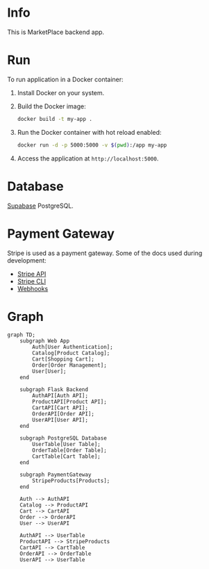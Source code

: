 # Info

This is MarketPlace backend app.

# Run

To run application in a Docker container:

1. Install Docker on your system.

2. Build the Docker image:

    ```bash
    docker build -t my-app .
    ```

3. Run the Docker container with hot reload enabled:

    ```bash
    docker run -d -p 5000:5000 -v $(pwd):/app my-app
    ```

4. Access the application at `http://localhost:5000`.

# Database

[Supabase](https://supabase.com/dashboard/project/ulwhvgtkewyxpcubqfjq) PostgreSQL.

# Payment Gateway

Stripe is used as a payment gateway. Some of the docs used during development:
- [Stripe API](https://docs.stripe.com/api)
- [Stripe CLI](https://docs.stripe.com/stripe-apps/reference/cli)
- [Webhooks](https://docs.stripe.com/webhooks)

# Graph

```mermaid
graph TD;
    subgraph Web App
        Auth[User Authentication];
        Catalog[Product Catalog];
        Cart[Shopping Cart];
        Order[Order Management];
        User[User];
    end

    subgraph Flask Backend
        AuthAPI[Auth API];
        ProductAPI[Product API];
        CartAPI[Cart API];
        OrderAPI[Order API];
        UserAPI[User API];
    end

    subgraph PostgreSQL Database
        UserTable[User Table];
        OrderTable[Order Table];
        CartTable[Cart Table];
    end

    subgraph PaymentGateway
        StripeProducts[Products];
    end

    Auth --> AuthAPI
    Catalog --> ProductAPI
    Cart --> CartAPI
    Order --> OrderAPI
    User --> UserAPI

    AuthAPI --> UserTable
    ProductAPI --> StripeProducts
    CartAPI --> CartTable
    OrderAPI --> OrderTable
    UserAPI --> UserTable
```